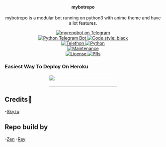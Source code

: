 <h4><p align="center"> mybotrepo </p></h4>

<p align="center">mybotrepo is a modular bot running on python3 with anime theme and have a lot features.</p>

<p align="center">
<a href="https://t.me/animeeidbot"> <img src="https://img.shields.io/badge/animeeidbot-blue?&logo=telegram" alt="myrepobot on Telegram" /> </a><br>
<a href="https://python-telegram-bot.org"> <img src="https://img.shields.io/badge/PTB-13.8.1-white?&style=flat-round&logo=github" alt="Python Telegram Bot" /> </a>
<a href="https://github.com/psf/black"><img alt="Code style: black" src="https://img.shields.io/badge/code%20style-black-000000.svg"></a><br>
<a href="https://docs.telethon.dev"> <img src="https://img.shields.io/badge/Telethon-1.23.0-red?&style=flat-round&logo=github" alt="Telethon" /> </a>
<a href="https://docs.python.org"> <img src="https://img.shields.io/badge/Python-3.9.7-purple?&style=flat-round&logo=python" alt="Python" /> </a><br>
<a href="https://GitHub.com/HELZRIP/myrepobot"> <img src="https://img.shields.io/badge/Maintained-Yes-yellow.svg" alt="Maintenance" /> </a><br>
<a href="https://github.com/HELZRIP/myrepobot/blob/main/LICENSE"> <img src="https://img.shields.io/badge/License-GPLv3-blue.svg" alt="License" /> </a>
<a href="https://makeapullrequest.com"> <img src="https://img.shields.io/badge/PRs-Welcome-blue.svg?style=flat-round" alt="PRs" /> </a>
</p>

### Easiest Way To Deploy On Heroku 

<p align="center"><a href="https://heroku.com/deploy?template=https://github.com/HELZRIP/OkaeriRobot"> <img src="https://img.shields.io/badge/Deploy%20To%20Heroku-blue?style=for-the-badge&logo=heroku" width="220" height="38.45"/></a></p>

## Credits💫
-[Skyzu](https://github.com/Skyzu/SkyzuRobot)

## Repo build by 
-[Zen](https://github.com/wahyu213)
-[Rey](https://github.com/HELZRIO)


